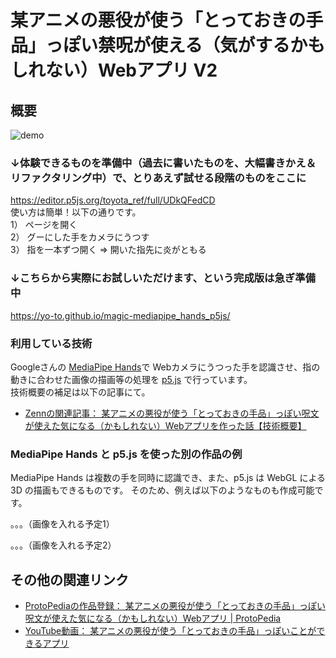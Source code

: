 # 某アニメの悪役が使う「とっておきの手品」っぽい禁呪が使える（気がするかもしれない）Webアプリ V2

## 概要
![demo](https://github.com/yo-to/magic-mediapipe_hands_p5js/blob/main/demo.gif?raw=true)

### ↓体験できるものを準備中（過去に書いたものを、大幅書きかえ＆リファクタリング中）で、とりあえず試せる段階のものをここに
https://editor.p5js.org/toyota_ref/full/UDkQFedCD  
使い方は簡単！以下の通りです。  
1） ページを開く  
2） グーにした手をカメラにうつす  
3） 指を一本ずつ開く ⇒ 開いた指先に炎がともる  

### ↓こちらから実際にお試しいただけます、という完成版は急ぎ準備中
https://yo-to.github.io/magic-mediapipe_hands_p5js/

### 利用している技術

Googleさんの [MediaPipe Hands](https://google.github.io/mediapipe/solutions/hands.html)で Webカメラにうつった手を認識させ、指の動きに合わせた画像の描画等の処理を [p5.js](https://p5js.org/) で行っています。  
技術概要の補足は以下の記事にて。

* [Zennの関連記事： 某アニメの悪役が使う「とっておきの手品」っぽい呪文が使えた気になる（かもしれない）Webアプリを作った話【技術概要】](https://zenn.dev/youtoy/articles/8900adadd996caf643a5)

### MediaPipe Hands と p5.js を使った別の作品の例

MediaPipe Hands は複数の手を同時に認識でき、また、p5.js は WebGL による 3D の描画もできるものです。
そのため、例えば以下のようなものも作成可能です。

。。。（画像を入れる予定1）

。。。（画像を入れる予定2）
## その他の関連リンク
* [ProtoPediaの作品登録： 某アニメの悪役が使う「とっておきの手品」っぽい呪文が使えた気になる（かもしれない）Webアプリ | ProtoPedia](https://protopedia.net/prototype/2147)
* [YouTube動画： 某アニメの悪役が使う「とっておきの手品」っぽいことができるアプリ](https://www.youtube.com/watch?v=EkzZNFuWYNk)

